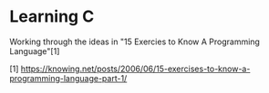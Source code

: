 # Learning C

Working through the ideas in "15 Exercies to Know A Programming Language"[1]


[1] https://knowing.net/posts/2006/06/15-exercises-to-know-a-programming-language-part-1/
